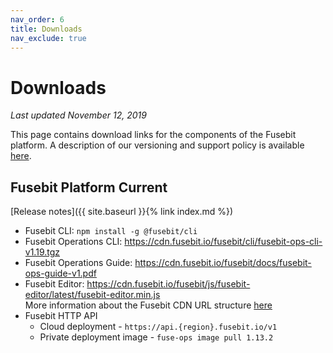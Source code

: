 ```yaml
---
nav_order: 6
title: Downloads
nav_exclude: true
---
```


# Downloads

_Last updated November 12, 2019_

This page contains download links for the components of the Fusebit platform. A description of our versioning and support policy is available [here](https://fusebit.io/docs/integrator-guide/versioning/).

## Fusebit Platform Current

[Release notes]({{ site.baseurl }}{% link index.md %})

- Fusebit CLI: `npm install -g @fusebit/cli`
- Fusebit Operations CLI: <https://cdn.fusebit.io/fusebit/cli/fusebit-ops-cli-v1.19.tgz>
- Fusebit Operations Guide: <https://cdn.fusebit.io/fusebit/docs/fusebit-ops-guide-v1.pdf>
- Fusebit Editor: <https://cdn.fusebit.io/fusebit/js/fusebit-editor/latest/fusebit-editor.min.js><br/>
  More information about the Fusebit CDN URL structure [here](https://fusebit.io/docs/integrator-guide/editor-integration/#including-the-fusebit-library)
- Fusebit HTTP API
  - Cloud deployment - `https://api.{region}.fusebit.io/v1`
  - Private deployment image - `fuse-ops image pull 1.13.2`
